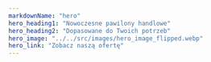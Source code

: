```yaml
---
markdownName: "hero"
hero_heading1: "Nowoczesne pawilony handlowe"
hero_heading2: "Dopasowane do Twoich potrzeb"
hero_image: "../../src/images/hero_image_flipped.webp"
hero_link: "Zobacz naszą ofertę"
---
```

